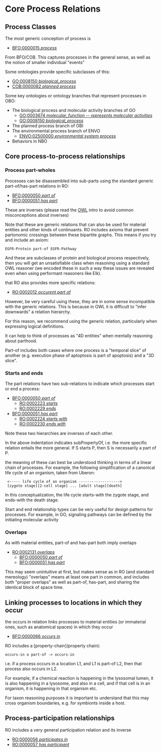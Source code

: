 # Core Process Relations

## Process Classes

The most generic conception of process is

 * [BFO:0000015 _process_](http://purl.obolibrary.org/obo/BFO_0000015)

From BFO/COB. This captures processes in the general sense, as well as the notion of smaller individual "events"

Some ontologies provide specific subclasses of this:

 * [GO:0008150 _biological_process_](http://purl.obolibrary.org/obo/GO_0008150)
 * [COB:0000082 _planned process_](http://purl.obolibrary.org/obo/COB_0000082)

Some key ontologies or ontology branches that represent processes in OBO:

 * The biological process and molecular activity branches of GO
     * [GO:0003674 _molecular_function -- represents molecular activities_](http://purl.obolibrary.org/obo/GO_0003674)
     * [GO:0008150 _biological_process_](http://purl.obolibrary.org/obo/GO_0008150)
 * The planned process branch of OBI
 * The environmental process branch of ENVO
    * [ENVO:02500000 _environmental system process_](http://purl.obolibrary.org/obo/ENVO_02500000)
 * Behaviors in NBO

## Core process-to-process relationships

### Process part-wholes

Processes can be disassembled into sub-parts using the standard generic part-of/has-part relations in RO:

 * [BFO:0000050 _part of_](http://purl.obolibrary.org/obo/BFO_0000050)
 * [BFO:0000051 _has part_](http://purl.obolibrary.org/obo/BFO_0000051)

These are inverses (please read the [OWL](owl) intro to avoid common misconceptions about inverses)

Note that these are generic relations that can also be used for
material entities and other kinds of continuants. RO includes axioms
that prevent partonomic crossings between these bipartite graphs. This
means if you try and include an axiom:

```owl
EGFR-Protein part-of EGFR-Pathway
```

And these are subclasses of protein and biological process
respectively, then you will get an unsatisfiable class when reasoning
using a standard OWL reasoner (we encoded these in such a way these
issues are revealed even when using performant reasoners like Elk).

that RO also provides more specific relations:

 * [RO:0002012 _occurent part of_](http://purl.obolibrary.org/obo/RO_0002012)

However, be very careful using these, they are in some sense
incompatible with the generic relations. This is because in OWL it is
difficult to "infer downwards" a relation hierarchy.

For this reason, we recommend using the generic relation, particularly
when expressing logical definitions.

It can help to think of processes as "4D entities" when mentally reasoning about parthood.

Part-of includes both cases where one process is a "temporal slice" of another (e.g. execution phase of aptoptosis is part of apoptosis) and a "3D slice".

### Starts and ends

The part relations have two sub-relations to indicate which processes start or end a process:

 * [BFO:0000050 _part of_](http://purl.obolibrary.org/obo/BFO_0000050)
    * [RO:0002223 _starts_](http://purl.obolibrary.org/obo/RO_0002223)
    * [RO:0002229 _ends_](http://purl.obolibrary.org/obo/RO_0002229)
 * [BFO:0000051 _has part_](http://purl.obolibrary.org/obo/BFO_0000051)
    * [RO:0002224 _starts with_](http://purl.obolibrary.org/obo/RO_0002224)
    * [RO:0002230 _ends with_](http://purl.obolibrary.org/obo/RO_0002230)

Note these two hierarchies are inverses of each other.

In the above indentation indicates subPropertyOf, i.e. the more
specific relation entails the more general. If S starts P, then S is
necessarily a part of P.

the meaning of these can best be understood thinking in terms of a
linear chain of processes. For example, the following simplification
of a canonical life cycle of an organism, taken from Uberon:


```
 <----- life cycle of an organism ------------------->
 [zygote stage][2-cell stage] ... [adult stage][death]
```

In this conceptualization, the life cycle starts-with the zygote stage, and ends-with the death stage.

Start and end relationship types can be very useful for design
patterns for processes. For example, in GO, signaling pathways can be
defined by the initiating molecular activity

### Overlaps

As with material entities, part-of and has-part both imply overlaps

 * [RO:0002131 _overlaps_](http://purl.obolibrary.org/obo/RO_0002131)
    * [BFO:0000050 _part of_](http://purl.obolibrary.org/obo/BFO_0000050)
    * [BFO:0000051 _has part_](http://purl.obolibrary.org/obo/BFO_0000051)

This may seem unintuitive at first, but makes sense as in RO (and
standard mereology) "overlaps" means at least one part in common, and
includes both "proper overlaps" as well as part-of, has-part, and
sharing the identical block of space time.

## Linking processes to locations in which they occur

the occurs in relation links processes to material entities (or immaterial ones, such as anatomical spaces) in which they occur

 * [BFO:0000066 _occurs in_](http://purl.obolibrary.org/obo/BFO_0000066)

RO includes a [property-chain](property chain):

```
occurs-in o part-of -> occurs-in
```

i.e. if a process occurs in a location L1, and L1 is part-of L2, then that process also occurs in L2.

For example, if a chemical reaction is happening in the lysosomal
lumen, it is also happening in a lysosome, and also in a cell, and if
that cell is in an organism, it is happening in that organism etc.

For taxon reasoning purposes it is important to understand that this
may cross organism boundaries, e.g. for symbionts inside a host.

## Process-participation relationships

RO includes a very general participation relation and its inverse

 * [RO:0000056 _participates in_](http://purl.obolibrary.org/obo/RO_0000056)
 * [RO:0000057 _has participant_](http://purl.obolibrary.org/obo/RO_0000057)



